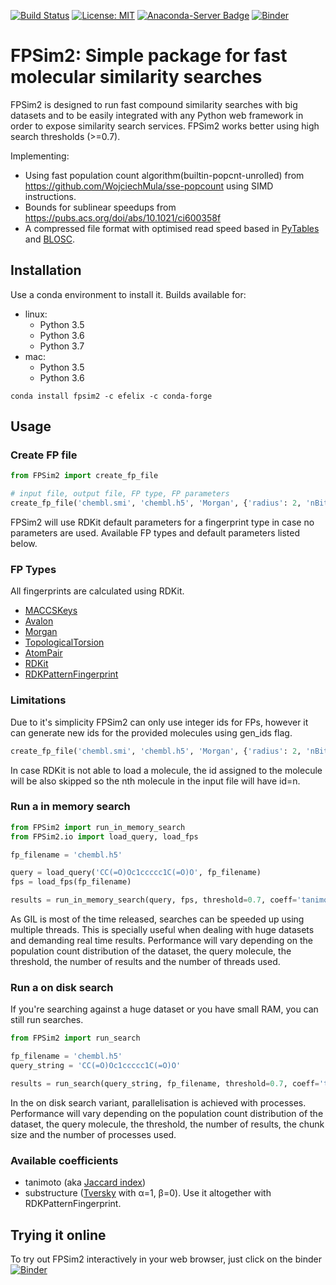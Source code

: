 [![Build Status](https://travis-ci.org/chembl/FPSim2.svg?branch=master)](https://travis-ci.org/chembl/FPSim2)
[![License: MIT](https://img.shields.io/badge/License-MIT-yellow.svg)](https://opensource.org/licenses/MIT)
[![Anaconda-Server Badge](https://anaconda.org/efelix/fpsim2/badges/version.svg)](https://anaconda.org/efelix/fpsim2)
[![Binder](http://mybinder.org/badge.svg)](http://beta.mybinder.org/v2/gh/eloyfelix/fpsim2_binder/master?filepath=demo.ipynb)


# FPSim2: Simple package for fast molecular similarity searches

FPSim2 is designed to run fast compound similarity searches with big datasets and to be easily integrated with any Python web framework in order to expose similarity search services. FPSim2 works better using high search thresholds (>=0.7).

Implementing: 

- Using fast population count algorithm(builtin-popcnt-unrolled) from https://github.com/WojciechMula/sse-popcount using SIMD instructions.
- Bounds for sublinear speedups from https://pubs.acs.org/doi/abs/10.1021/ci600358f
- A compressed file format with optimised read speed based in [PyTables](https://www.pytables.org/) and [BLOSC](http://www.blosc.org/pages/blosc-in-depth/).


## Installation 

Use a conda environment to install it. Builds available for:
- linux:
    - Python 3.5
    - Python 3.6
    - Python 3.7
- mac:
    - Python 3.5
    - Python 3.6
```
conda install fpsim2 -c efelix -c conda-forge
```

## Usage

### Create FP file

```python
from FPSim2 import create_fp_file

# input file, output file, FP type, FP parameters
create_fp_file('chembl.smi', 'chembl.h5', 'Morgan', {'radius': 2, 'nBits': 2048})
```

FPSim2 will use RDKit default parameters for a fingerprint type in case no parameters are used. Available FP types and default parameters listed below.

### FP Types

All fingerprints are calculated using RDKit.  

- [MACCSKeys](http://rdkit.org/docs/source/rdkit.Chem.rdMolDescriptors.html#rdkit.Chem.rdMolDescriptors.GetMACCSKeysFingerprint)
- [Avalon](http://rdkit.org/docs/source/rdkit.Avalon.pyAvalonTools.html#rdkit.Avalon.pyAvalonTools.GetAvalonFP)
- [Morgan](http://rdkit.org/docs/source/rdkit.Chem.rdMolDescriptors.html#rdkit.Chem.rdMolDescriptors.GetMorganFingerprintAsBitVect)
- [TopologicalTorsion](http://rdkit.org/docs/source/rdkit.Chem.rdMolDescriptors.html#rdkit.Chem.rdMolDescriptors.GetHashedTopologicalTorsionFingerprintAsBitVect)
- [AtomPair](http://rdkit.org/docs/source/rdkit.Chem.rdMolDescriptors.html#rdkit.Chem.rdMolDescriptors.GetHashedAtomPairFingerprintAsBitVect)
- [RDKit](http://rdkit.org/docs/source/rdkit.Chem.rdmolops.html#rdkit.Chem.rdmolops.RDKFingerprint)
- [RDKPatternFingerprint](http://rdkit.org/docs/source/rdkit.Chem.rdmolops.html#rdkit.Chem.rdmolops.PatternFingerprint)


### Limitations

Due to it's simplicity FPSim2 can only use integer ids for FPs, however it can generate new ids for the provided molecules using gen_ids flag.

```python
create_fp_file('chembl.smi', 'chembl.h5', 'Morgan', {'radius': 2, 'nBits': 2048}, gen_ids=True)
```

In case RDKit is not able to load a molecule, the id assigned to the molecule will be also skipped so the nth molecule in the input file will have id=n.

### Run a in memory search

```python
from FPSim2 import run_in_memory_search
from FPSim2.io import load_query, load_fps

fp_filename = 'chembl.h5'

query = load_query('CC(=O)Oc1ccccc1C(=O)O', fp_filename)
fps = load_fps(fp_filename)

results = run_in_memory_search(query, fps, threshold=0.7, coeff='tanimoto', n_threads=1)
```

As GIL is most of the time released, searches can be speeded up using multiple threads. This is specially useful when dealing with huge datasets and demanding real time results. Performance will vary depending on the population count distribution of the dataset, the query molecule, the threshold, the number of results and the number of threads used.

### Run a on disk search

If you're searching against a huge dataset or you have small RAM, you can still run searches.

```python
from FPSim2 import run_search

fp_filename = 'chembl.h5'
query_string = 'CC(=O)Oc1ccccc1C(=O)O'

results = run_search(query_string, fp_filename, threshold=0.7, coeff='tanimoto', chunk_size=1000000, n_processes=1)
```

In the on disk search variant, parallelisation is achieved with processes. Performance will vary depending on the population count distribution of the dataset, the query molecule, the threshold, the number of results, the chunk size and the number of processes used.

### Available coefficients

- tanimoto (aka [Jaccard index](https://en.wikipedia.org/wiki/Jaccard_index))
- substructure ([Tversky](https://en.wikipedia.org/wiki/Tversky_index) with α=1, β=0). Use it altogether with RDKPatternFingerprint.

## Trying it online

To try out FPSim2 interactively in your web browser, just click on the binder [![Binder](http://mybinder.org/badge.svg)](http://beta.mybinder.org/v2/gh/eloyfelix/fpsim2_binder/master?filepath=demo.ipynb)
